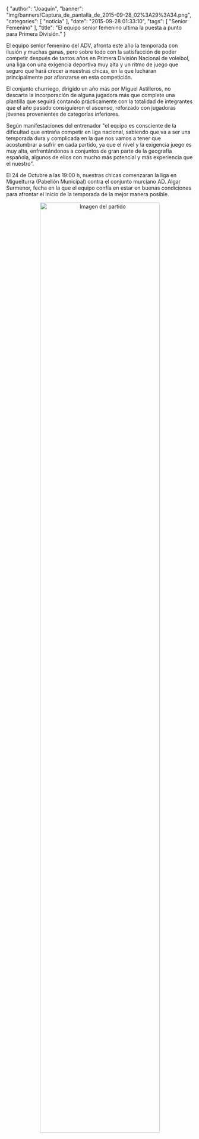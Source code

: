 {
  "author": "Joaquín", 
  "banner": "img/banners/Captura_de_pantalla_de_2015-09-28_02%3A29%3A34.png", 
  "categories": [
    "noticia"
  ], 
  "date": "2015-09-28 01:33:10", 
  "tags": [
    "Senior Femenino"
  ], 
  "title": "El equipo senior femenino ultima la puesta a punto para Primera División."
}

El equipo senior femenino del ADV, afronta este año la temporada con ilusión y muchas ganas, pero sobre todo con la satisfacción de poder competir después de tantos años en Primera División Nacional de voleibol, una liga con una exigencia deportiva muy alta y un ritmo de juego que seguro que hará crecer a nuestras chicas, en la que lucharan principalmente por afianzarse en esta competición. 

El conjunto churriego, dirigido un año más por Miguel Astilleros, no descarta la incorporación de alguna jugadora más que complete una plantilla que seguirá contando prácticamente con la totalidad de integrantes que el año pasado consiguieron el ascenso, reforzado con jugadoras jóvenes provenientes de categorías inferiores.

Según manifestaciones del entrenador "el equipo es consciente de la dificultad que entraña competir en liga nacional, sabiendo que va a ser una temporada dura y complicada en la que nos vamos a tener que acostumbrar a sufrir en cada partido, ya que el nivel y la exigencia juego es muy alta, enfrentándonos a conjuntos de gran parte de la geografía española, algunos de ellos con mucho más potencial y más experiencia que el nuestro". 

El 24 de Octubre a las 19:00 h, nuestras chicas comenzaran la liga en Miguelturra (Pabellón Municipal) contra el conjunto murciano AD. Algar Surmenor, fecha en la que el equipo confía en estar en buenas condiciones para afrontar el inicio de la temporada de la mejor manera posible. 

<center>
<a target="_new" href="http://www.advmiguelturra.org/img/banners/Captura%20de%20pantalla%20de%202015-09-28%2002%3A29%3A34.png"> 
<img alt="Imagen del partido" width="80%" align="center" src="http://www.advmiguelturra.org/img/banners/Captura%20de%20pantalla%20de%202015-09-28%2002%3A29%3A34.png"/> </a> </center>

